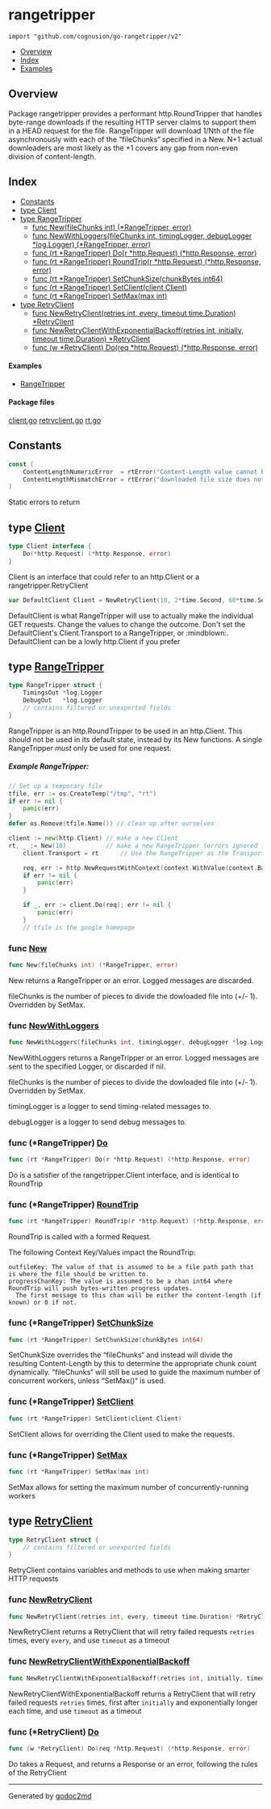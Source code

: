 

# rangetripper
`import "github.com/cognusion/go-rangetripper/v2"`

* [Overview](#pkg-overview)
* [Index](#pkg-index)
* [Examples](#pkg-examples)

## <a name="pkg-overview">Overview</a>
Package rangetripper provides a performant http.RoundTripper that handles byte-range downloads if
the resulting HTTP server claims to support them in a HEAD request for the file. RangeTripper will
download 1/Nth of the file asynchronously with each of the “fileChunks“ specified in a New.
N+1 actual downloaders are most likely as the +1 covers any gap from non-even division of content-length.




## <a name="pkg-index">Index</a>
* [Constants](#pkg-constants)
* [type Client](#Client)
* [type RangeTripper](#RangeTripper)
  * [func New(fileChunks int) (*RangeTripper, error)](#New)
  * [func NewWithLoggers(fileChunks int, timingLogger, debugLogger *log.Logger) (*RangeTripper, error)](#NewWithLoggers)
  * [func (rt *RangeTripper) Do(r *http.Request) (*http.Response, error)](#RangeTripper.Do)
  * [func (rt *RangeTripper) RoundTrip(r *http.Request) (*http.Response, error)](#RangeTripper.RoundTrip)
  * [func (rt *RangeTripper) SetChunkSize(chunkBytes int64)](#RangeTripper.SetChunkSize)
  * [func (rt *RangeTripper) SetClient(client Client)](#RangeTripper.SetClient)
  * [func (rt *RangeTripper) SetMax(max int)](#RangeTripper.SetMax)
* [type RetryClient](#RetryClient)
  * [func NewRetryClient(retries int, every, timeout time.Duration) *RetryClient](#NewRetryClient)
  * [func NewRetryClientWithExponentialBackoff(retries int, initially, timeout time.Duration) *RetryClient](#NewRetryClientWithExponentialBackoff)
  * [func (w *RetryClient) Do(req *http.Request) (*http.Response, error)](#RetryClient.Do)

#### <a name="pkg-examples">Examples</a>
* [RangeTripper](#example-rangetripper)

#### <a name="pkg-files">Package files</a>
[client.go](https://github.com/cognusion/go-rangetripper/tree/master/v2/client.go) [retryclient.go](https://github.com/cognusion/go-rangetripper/tree/master/v2/retryclient.go) [rt.go](https://github.com/cognusion/go-rangetripper/tree/master/v2/rt.go)


## <a name="pkg-constants">Constants</a>
``` go
const (
    ContentLengthNumericError  = rtError("Content-Length value cannot be converted to a number")
    ContentLengthMismatchError = rtError("downloaded file size does not match content-length")
)
```
Static errors to return





## <a name="Client">type</a> [Client](https://github.com/cognusion/go-rangetripper/tree/master/v2/client.go?s=500:568#L14)
``` go
type Client interface {
    Do(*http.Request) (*http.Response, error)
}
```
Client is an interface that could refer to an http.Client or a rangetripper.RetryClient


``` go
var DefaultClient Client = NewRetryClient(10, 2*time.Second, 60*time.Second)
```
DefaultClient is what RangeTripper will use to actually make the individual GET requests.
Change the values to change the outcome. Don't set the DefaultClient's Client.Transport
to a RangeTripper, or :mindblown:. DefaultClient can be a lowly http.Client if you prefer










## <a name="RangeTripper">type</a> [RangeTripper](https://github.com/cognusion/go-rangetripper/tree/master/v2/rt.go?s=1928:2055#L72)
``` go
type RangeTripper struct {
    TimingsOut *log.Logger
    DebugOut   *log.Logger
    // contains filtered or unexported fields
}

```
RangeTripper is an http.RoundTripper to be used in an http.Client.
This should not be used in its default state, instead by its New functions.
A single RangeTripper *must* only be used for one request.



##### Example RangeTripper:
``` go
// Set up a temporary file
tfile, err := os.CreateTemp("/tmp", "rt")
if err != nil {
    panic(err)
}
defer os.Remove(tfile.Name()) // clean up after ourselves

client := new(http.Client) // make a new Client
rt, _ := New(10)           // make a new RangeTripper (errors ignored for brevity. Don't be dumb)
    client.Transport = rt      // Use the RangeTripper as the Transport

    req, err := http.NewRequestWithContext(context.WithValue(context.Background(), outfileKey, tfile.Name()), "GET", "https://google.com/", nil)
    if err != nil {
        panic(err)
    }

    if _, err := client.Do(req); err != nil {
        panic(err)
    }
    // tfile is the google homepage
```





### <a name="New">func</a> [New](https://github.com/cognusion/go-rangetripper/tree/master/v2/rt.go?s=2237:2284#L84)
``` go
func New(fileChunks int) (*RangeTripper, error)
```
New returns a RangeTripper or an error. Logged messages are discarded.

fileChunks is the number of pieces to divide the dowloaded file into (+/- 1). Overridden by SetMax.


### <a name="NewWithLoggers">func</a> [NewWithLoggers](https://github.com/cognusion/go-rangetripper/tree/master/v2/rt.go?s=2690:2787#L95)
``` go
func NewWithLoggers(fileChunks int, timingLogger, debugLogger *log.Logger) (*RangeTripper, error)
```
NewWithLoggers returns a RangeTripper or an error. Logged messages are sent to the specified Logger, or discarded if nil.

fileChunks is the number of pieces to divide the dowloaded file into (+/- 1). Overridden by SetMax.

timingLogger is a logger to send timing-related messages to.

debugLogger is a logger to send debug messages to.





### <a name="RangeTripper.Do">func</a> (\*RangeTripper) [Do](https://github.com/cognusion/go-rangetripper/tree/master/v2/rt.go?s=10128:10195#L325)
``` go
func (rt *RangeTripper) Do(r *http.Request) (*http.Response, error)
```
Do is a satisfier of the rangetripper.Client interface, and is identical to RoundTrip




### <a name="RangeTripper.RoundTrip">func</a> (\*RangeTripper) [RoundTrip](https://github.com/cognusion/go-rangetripper/tree/master/v2/rt.go?s=4338:4412#L151)
``` go
func (rt *RangeTripper) RoundTrip(r *http.Request) (*http.Response, error)
```
RoundTrip is called with a formed Request.

The following Context Key/Values impact the RoundTrip:


	outfileKey: The value of that is assumed to be a file path path that is where the file should be written to.
	progressChanKey: The value is assumed to be a chan int64 where RoundTrip will push bytes-written progress updates.
	  The first message to this chan will be either the content-length (if known) or 0 if not.




### <a name="RangeTripper.SetChunkSize">func</a> (\*RangeTripper) [SetChunkSize](https://github.com/cognusion/go-rangetripper/tree/master/v2/rt.go?s=3775:3829#L136)
``` go
func (rt *RangeTripper) SetChunkSize(chunkBytes int64)
```
SetChunkSize overrides the “fileChunks“ and instead will divide the resulting Content-Length by this to
determine the appropriate chunk count dynamically. “fileChunks“ will still be used to guide the maximum
number of concurrent workers, unless “SetMax()“ is used.




### <a name="RangeTripper.SetClient">func</a> (\*RangeTripper) [SetClient](https://github.com/cognusion/go-rangetripper/tree/master/v2/rt.go?s=3245:3293#L121)
``` go
func (rt *RangeTripper) SetClient(client Client)
```
SetClient allows for overriding the Client used to make the requests.




### <a name="RangeTripper.SetMax">func</a> (\*RangeTripper) [SetMax](https://github.com/cognusion/go-rangetripper/tree/master/v2/rt.go?s=3399:3438#L126)
``` go
func (rt *RangeTripper) SetMax(max int)
```
SetMax allows for setting the maximum number of concurrently-running workers




## <a name="RetryClient">type</a> [RetryClient](https://github.com/cognusion/go-rangetripper/tree/master/v2/retryclient.go?s=285:383#L18)
``` go
type RetryClient struct {
    // contains filtered or unexported fields
}

```
RetryClient contains variables and methods to use when making smarter HTTP requests







### <a name="NewRetryClient">func</a> [NewRetryClient](https://github.com/cognusion/go-rangetripper/tree/master/v2/retryclient.go?s=529:604#L26)
``` go
func NewRetryClient(retries int, every, timeout time.Duration) *RetryClient
```
NewRetryClient returns a RetryClient that will retry failed requests ``retries`` times, every ``every``,
and use ``timeout`` as a timeout


### <a name="NewRetryClientWithExponentialBackoff">func</a> [NewRetryClientWithExponentialBackoff](https://github.com/cognusion/go-rangetripper/tree/master/v2/retryclient.go?s=1051:1152#L42)
``` go
func NewRetryClientWithExponentialBackoff(retries int, initially, timeout time.Duration) *RetryClient
```
NewRetryClientWithExponentialBackoff returns a RetryClient that will retry failed requests ``retries`` times,
first after ``initially`` and exponentially longer each time, and use ``timeout`` as a timeout





### <a name="RetryClient.Do">func</a> (\*RetryClient) [Do](https://github.com/cognusion/go-rangetripper/tree/master/v2/retryclient.go?s=1492:1559#L56)
``` go
func (w *RetryClient) Do(req *http.Request) (*http.Response, error)
```
Do takes a Request, and returns a Response or an error, following the rules of the RetryClient








- - -
Generated by [godoc2md](http://github.com/cognusion/godoc2md)
